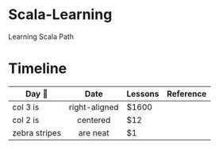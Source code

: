 # Scala-Learning
Learning Scala Path

# Timeline
| Day :pushpin: | Date          | Lessons                       |   Reference                   |
| ------------- |:-------------:| ------------------------------|-------------------------------|
| col 3 is      | right-aligned | $1600                         |                               |
| col 2 is      | centered      |   $12                         |                               |
| zebra stripes | are neat      |    $1                         |                               |
